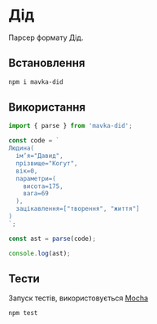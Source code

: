 # Дід

Парсер формату Дід.

## Встановлення

```bash
npm i mavka-did
```

## Використання

```js
import { parse } from 'mavka-did';

const code = `
Людина(
  імʼя="Давид",
  прізвище="Когут",
  вік=0,
  параметри=(
    висота=175,
    вага=69
  ),
  зацікавлення=["творення", "життя"]
)
`;

const ast = parse(code);

console.log(ast);
```

## Тести

Запуск тестів, використовується [Mocha](https://mochajs.org)

```bash
npm test
```
